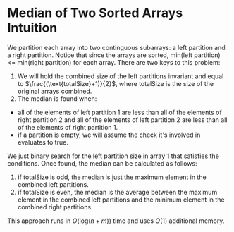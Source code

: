 Median of Two Sorted Arrays Intuition
====================================
We partition each array into two continguous subarrays: a left partition and a right partition. Notice that since the arrays are sorted, min(left partition) <= min(right partition) for each array.
There are two keys to this problem:
1) We will hold the combined size of the left partitions invariant and equal to $\frac{(\text{totalSize}+1)}{2}$, where totalSize is the size of the original arrays combined.
2) The median is found when:
* all of the elements of left partition 1 are less than all of the elements of right partition 2 and all of the elements of left partition 2 are less than all of the elements of right partition 1.
* if a partition is empty, we will assume the check it's involved in evaluates to true.

We just binary search for the left partition size in array 1 that satisfies the conditions. Once found, the median can be calculated as follows:
1) if totalSize is odd, the median is just the maximum element in the combined left partitions.
2) if totalSize is even, the median is the average between the maximum element in the combined left partitions and the minimum element in the combined right partitions.

This approach runs in $O(\text{log}(n+m))$ time and uses $O(1)$ additional memory.
